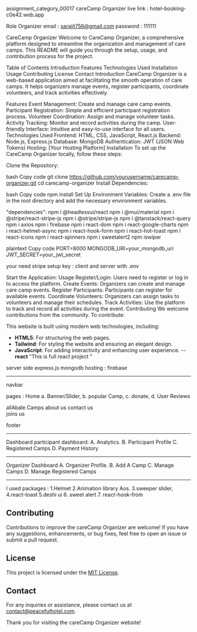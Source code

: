 
assignment_category_00017
careCamp Organizer live link : hotel-booking-c0e42.web.app

Role Organizer 
	email : sarajit756@gmail.com
        password : 111111


CareCamp Organizer
Welcome to CareCamp Organizer, a comprehensive platform designed to streamline the organization and management of care camps. This README will guide you through the setup, usage, and contribution process for the project.

Table of Contents
Introduction
Features
Technologies Used
Installation
Usage
Contributing
License
Contact
Introduction
CareCamp Organizer is a web-based application aimed at facilitating the smooth operation of care camps. It helps organizers manage events, register participants, coordinate volunteers, and track activities effectively.

Features
Event Management: Create and manage care camp events.
Participant Registration: Simple and efficient participant registration process.
Volunteer Coordination: Assign and manage volunteer tasks.
Activity Tracking: Monitor and record activities during the camp.
User-friendly Interface: Intuitive and easy-to-use interface for all users.
Technologies Used
Frontend: HTML, CSS, JavaScript, React.js
Backend: Node.js, Express.js
Database: MongoDB
Authentication: JWT (JSON Web Tokens)
Hosting: [Your Hosting Platform]
Installation
To set up the CareCamp Organizer locally, follow these steps:

Clone the Repository:

bash
Copy code
git clone https://github.com/yourusername/carecamp-organizer.git
cd carecamp-organizer
Install Dependencies:

bash
Copy code
npm install
Set Up Environment Variables:
Create a .env file in the root directory and add the necessary environment variables.

"dependencies":
    npm i @headlessui/react
    npm i @mui/material
     npm i @stripe/react-stripe-js
     npm i @stripe/stripe-js
     npm i @tanstack/react-query
     npm i axios
     npm i firebase
     npm i react-dom
     npm i react-google-charts
     npm i react-helmet-async
     npm i react-hook-form
     npm i react-hot-toast
     npm i react-icons
     npm i react-spinners
     npm i sweetalert2
     npm iswiper

plaintext
Copy code
PORT=8000
MONGODB_URI=your_mongodb_uri
JWT_SECRET=your_jwt_secret

your need stripe setup
key : client and server with .env

Start the Application:
Usage
Register/Login:
Users need to register or log in to access the platform.
Create Events:
Organizers can create and manage care camp events.
Register Participants:
Participants can register for available events.
Coordinate Volunteers:
Organizers can assign tasks to volunteers and manage their schedules.
Track Activities:
Use the platform to track and record all activities during the event.
Contributing
We welcome contributions from the community. To contribute:


This website is built using modern web technologies, including:

- **HTML5**: For structuring the web pages.
- **Tailwind**: For styling the website and ensuring an elegant design.
- **JavaScript**: For adding interactivity and enhancing user experience.
--**react** "This is full react project "

server side 
express.js
mongodb
hosting : firebase

*************************************
navbar

pages :
Home 
	a. Banner/Slider, 
	b. popular Camp,
	c. donate,
	d. User Reviews
	
allAbale Camps
about us
contact us	
joins us


footer
*************************************
Dashboard
participant dashboard:
A. Analytics.
B. Participant Profile
C. Registered Camps
D. Payment History
*************************************
Organizer Dashboard
A. Organizer Profile.
B. Add A Camp
C. Manage Camps
D. Manage Registered Camps
*************************************

I used packages :
1.Helmet
2.Animation library Aos.
3.sweeper slider, 
4.react-toast 
5.deshi ui
6. sweet alert
7. react-hook-from




## Contributing

Contributions to improve the careCamp Organizer are welcome! If you have any suggestions, enhancements, or bug fixes, feel free to open an issue or submit a pull request.

## License

This project is licensed under the [MIT License](LICENSE).

## Contact

For any inquiries or assistance, please contact us at [contact@peacefulhotel.com](organiger:bdsarajit499@gmail.com).

Thank you for visiting the careCamp Organizer website!







